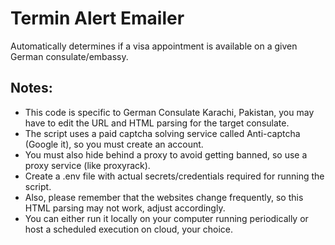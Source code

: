 # Termin Alert Emailer

Automatically determines if a visa appointment is available on a given German consulate/embassy.

## Notes:

- This code is specific to German Consulate Karachi, Pakistan, you may have to edit the URL and HTML parsing for the target consulate.
- The script uses a paid captcha solving service called Anti-captcha (Google it), so you must create an account.
- You must also hide behind a proxy to avoid getting banned, so use a proxy service (like proxyrack).
- Create a .env file with actual secrets/credentials required for running the script.
- Also, please remember that the websites change frequently, so this HTML parsing may not work, adjust accordingly.
- You can either run it locally on your computer running periodically or host a scheduled execution on cloud, your choice.
